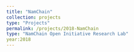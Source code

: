 ```yaml
---
title: "NamChain"
collection: projects
type: "Projects"
permalink: /projects/2018-NamChain
type: "NamChain Open Initiative Research Lab"
year:2018
---
```

